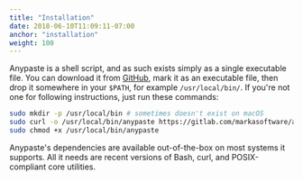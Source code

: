 ```yaml
---
title: "Installation"
date: 2018-06-10T11:09:11-07:00
anchor: "installation"
weight: 100
---
```


Anypaste is a shell script, and as such exists simply as a single executable file. You can download it from [GitHub](https://github.com/markasoftware/anypaste/releases), mark it as an executable file, then drop it somewhere in your `$PATH`, for example `/usr/local/bin/`. If you're not one for following instructions, just run these commands:

```bash
sudo mkdir -p /usr/local/bin # sometimes doesn't exist on macOS
sudo curl -o /usr/local/bin/anypaste https://gitlab.com/markasoftware/anypaste
sudo chmod +x /usr/local/bin/anypaste
```

Anypaste's dependencies are available out-of-the-box on most systems it supports. All it needs are recent versions of Bash, curl, and POSIX-compliant core utilities.
